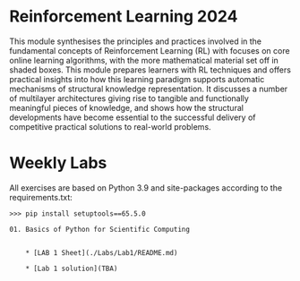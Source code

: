 Reinforcement Learning 2024
=======================================

This module synthesises the principles and practices involved in the fundamental concepts of
Reinforcement Learning (RL) with focuses on core online learning algorithms, with the more mathematical
material set off in shaded boxes. This module prepares learners with RL techniques and offers practical
insights into how this learning paradigm supports automatic mechanisms of structural knowledge
representation. It discusses a number of multilayer architectures giving rise to tangible and functionally
meaningful pieces of knowledge, and shows how the structural developments have become essential to
the successful delivery of competitive practical solutions to real-world problems.
 


# Weekly Labs
All exercises are based on Python 3.9 and site-packages according to the requirements.txt:
```
>>> pip install setuptools==65.5.0

01. Basics of Python for Scientific Computing 
    
 
    * [LAB 1 Sheet](./Labs/Lab1/README.md)

    * [Lab 1 solution](TBA) 
 
 

